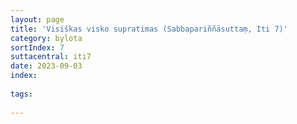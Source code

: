 ```yaml
---
layout: page
title: 'Visiškas visko supratimas (Sabbapariññāsuttaṃ, Iti 7)'
category: bylota
sortIndex: 7
suttacentral: iti7
date: 2023-09-03
index: 
 
tags:
 
---
```

